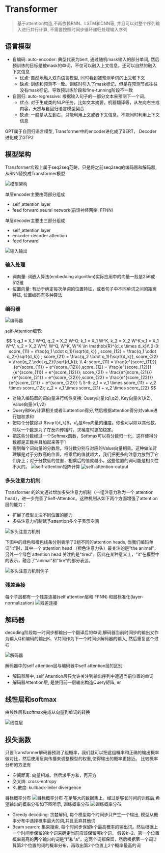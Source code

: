 # Transformer

> 基于attention构造,不再依赖RNN、LSTM和CNN等, 并且可以对整个序列输入进行并行计算, 不需要按照时间步循环递归处理输入序列

## 语言模型

- 自编码: auto-encoder: 典型代表为bert, 通过随机mask输入的部分单词, 然后预训练的目标是被mask的单词，不仅可以融入上文信息，还可以自然的融入下文信息
  - 优点: 自然地融入双向语言模型, 同时看到被预测单词的上文和下文
  - 缺点: 训练和预测不一致。训练时引入了mask标记，但是在预测节点往往没有mask标记，导致预训练阶段和fine-tunning阶段不一致
- 自回归: auto-regressive: 根据输入句子的一部分文本来预测下一个词。
  - 优点: 对于生成类的NLP任务，比如文本摘要，机器翻译等，从左向右生成内容，天然与自回归语言模型契合
  - 缺点: 一般是从左到右，只能利用上文或者下文信息，不能同时利用上下文信息

GPT属于自回归语言模型, Transformer中的encoder进化成了BERT， Decoder进化成了GTP2

## 模型架构

Transformer宏观上属于seq2seq范畴，只是将之前seq2seq的编码器和解码器, 从RNN替换成Transformer模型

![模型架构](images/transformer_1.png)

单层encoder主要由两部分组成

- self_attention layer
- feed forward neural network(前馈神经网络, FFNN)

单层decoder主要由三部分组成

- self_attention layer
- encoder-decoder attention
- feed forward

![输入输出](images/transformer_2.png)

### 输入处理

- 词向量: 词嵌入算法(embedding algorithm)实际应用中的向量一般是256或512维
- 位置向量: 有助于确定每次单词的位置特征，或者句子中不同单词之间的距离特征, 位置编码有多种算法

### 编码器

![编码器](images/transformer_3.png)

self-Attention细节:

$$
1: q_1 = X_1 W^Q, q_2 = X_2 W^Q; k_1 = X_1 W^K, k_2 = X_2 W^K;v_1 = X_1 W^V, v_2 = X_2 W^V, W^Q, W^K, W^K \in \mathbb{R}^{d_x \times d_k}\\
2-3: score_{11} = \frac{q_1 \cdot q_1}{\sqrt{d_k}} , score_{12} = \frac{q_1 \cdot q_2}{\sqrt{d_k}} ; score_{21} = \frac{q_2 \cdot q_1}{\sqrt{d_k}}, score_{22} = \frac{q_2 \cdot q_2}{\sqrt{d_k}}; \\
4: score_{11} = \frac{e^{score_{11}}}{e^{score_{11}} + e^{score_{12}}},score_{12} = \frac{e^{score_{12}}}{e^{score_{11}} + e^{score_{12}}}; score_{21} = \frac{e^{score_{21}}}{e^{score_{21}} + e^{score_{22}}},score_{22} = \frac{e^{score_{22}}}{e^{score_{21}} + e^{score_{22}}} \\
5-6: z_1 = v_1 \times score_{11} + v_2 \times score_{12}; z_2 = v_1 \times score_{21} + v_2 \times score_{22}
$$

- 对输入编码器的词向量进行线性变换: Query向量(q1,q2), Key向量(k1,k2), Value向量(v1,v2)
- Query和Key计算相关或者叫attention得分,然后根据attention得分对value进行加权求和
- 把每个分数除以 $\sqrt{d_k}$，$d_{k}$是Key向量的维度。你也可以除以其他数，除以一个数是为了在反向传播时，求梯度时更加稳定。
- 把这些分数经过一个Softmax函数，Softmax可以将分数归一化，这样使得分数都是正数并且加起来等于1
- 得到每个词向量的分数后，将分数分别与对应的Value向量相乘。这种做法背理解是对于分数高的位置，相乘后的值就越大，我们把更多的注意力放到了它们身上；对于分数低的位置，相乘后的值就越小，这些位置的词可能是相关性不大的。
![self-attention矩阵计算](./images/transformer_4.png)
![self-attention-output](./images/transformer_5.webp)

### 多头注意力机制

Transformer 的论文通过增加多头注意力机制（一组注意力称为一个 attention head），进一步完善了Self-Attention。这种机制从如下两个方面增强了attention层的能力：

- 扩展了模型关注不同位置的能力
- 多头注意力机制赋予attention多个子表示空间

![多头注意力机制](./images/transformer_6.webp)

下图中的绿色和橙色线条分别表示了2组不同的attention heads, 当我们编码单词"it"时，其中一个 attention head （橙色注意力头）最关注的是"the animal"，另外一个绿色 attention head 关注的是"tired"。因此在某种意义上，"it"在模型中的表示，融合了"animal"和"tire"的部分表达。

![多头注意力机制例子](./images/transformer_7.webp)

### 残差连接

每个子层都有一个残差连接(self attention层和 FFNN) 和层标准化(layer-normalization)
![残差连接](./images/transformer_8.png)

## 解码器

decoding阶段每一时间步都输出一个翻译后的单词,解码器当前时间步的输出又作为输入Q和编码的输出K、V共同作为下一个时间步解码器的输入, 然后重复这个过程

![解码器](./images/transformer_9.gif)

解码器中的self attention层与编码器中self attention层的区别

- 解码器层中, self Attention层只允许关注到输出序列中遭遇当前位置的单词
- 解码器Attention层, 是使用前一层输出构造Query矩阵, er

## 线性层和softmax

由线性层和softmax完成从向量到单词的转换

![线性层](./images/transformer_10.png)

## 损失函数

只要Transformer解码器预测了组概率，我们就可以把这组概率和正确的输出概率做对比，然后使用反向传播来调整模型的权重,使得输出的概率更接近。 比较概率分布的方法有

- 空间距离: 向量相减、然后求平方和，再开方
- 交叉熵: cross-entropy
- KL散度: kullback-leiler divergence

目标概率分布
![目标概率分布](./images/loss-target.png)
在足够大的数据集上，经过足够长时间的训练后,希望输出的概率分布如下图所示, 训练概率分布
![训练概率分布](./images/loss-trained.webp)

- Greedy decoding: 贪婪解码, 每个模型每个时间步只产生一个输出, 模型从概率分布中选择概率最大的词,并且丢弃其他词
- Beam search: 集束搜索, 每个时间步保留k个最高概率的输出词。然后根据上一个时间步保留的k个词来确定当前应该保留哪k个词。 假设k=2，第一个位置概率最高的两个输出的词是"I"和"a"，这两个词都保留，然后根据第一个词计算第2个位置的词的概率分布，再取出第2个位置上2个概率最高的词